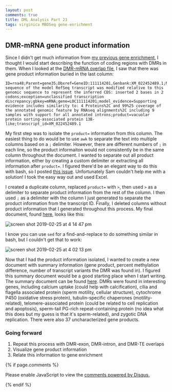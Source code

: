 ```yaml
---
layout: post
comments: true
title: DML Analysis Part 23
tags: virginica MBDSeq gene-enrichment
---
```


## DMR-mRNA gene product information

Since I didn't get much information from [my previous gene enrichment](https://yaaminiv.github.io/DML-Analysis-Part22/), I thought I would start describing the function of coding regions with DMRs in them. When I looked at the [DMR-mRNA overlap file](https://github.com/fish546-2018/yaamini-virginica/blob/master/analyses/2018-11-01-DML-and-DMR-Analysis/2018-11-07-DMR-mRNA.txt), I saw that there was gene product information buried in the last column:

```
ID=rna48;Parent=gene35;Dbxref=GeneID:111114201,Genbank:XM_022452489.1;Name=XM_022452489.1;Note=The sequence of the model RefSeq transcript was modified relative to this genomic sequence to represent the inferred CDS: inserted 2 bases in 2 codons;exception=unclassified transcription discrepancy;gbkey=mRNA;gene=LOC111114201;model_evidence=Supporting evidence includes similarity to: 4 Proteins%2C and 99%25 coverage of the annotated genomic feature by RNAseq alignments%2C including 9 samples with support for all annotated introns;product=vacuolar protein sorting-associated protein 13B-like;transcript_id=XM_022452489.1
```

My first step was to isolate the `product=` information from this column. The easiest thing to do would be to use `awk` to separate the text into multiple columns based on a `;` delimiter. However, there are different numbers of `;` in each line, so the product informaiton would not consistently be in the same column throughout the document. I wanted to separate out all product information, either by creating a custom delimiter or extracting all information after `product=`. I figured there'd be an elegant way to do this with bash, so I posted [this issue](https://github.com/RobertsLab/resources/issues/595). Unfortunately Sam couldn't help me with a solution! I took the easy way out and used Excel.

I created a duplicate column, replaced `product=` with `>`, then used `>` as a delimiter to separate product information from the rest of the column. I then used `;` as a delimiter with the column I just generated to separate the product information from the transcript ID. Finally, I deleted columns without product information that I generated throughout this process. My final document, found [here](https://github.com/fish546-2018/yaamini-virginica/blob/master/analyses/2018-11-01-DML-and-DMR-Analysis/2019-02-25-DMR-mRNA-Product-Isolated.txt), looks like this:

![screen shot 2019-02-25 at 4 14 47 pm](https://user-images.githubusercontent.com/22335838/53377774-022cce80-3918-11e9-8d64-591bf78c068d.png)

I know you can use `sed` for a find-and-replace to do something similar in bash, but I couldn't get that to work:

![screen shot 2019-02-25 at 4 02 13 pm](https://user-images.githubusercontent.com/22335838/53377824-3d2f0200-3918-11e9-975c-564748d31a61.png)

Now that I had the product information isolated, I wanted to create a new document with summary information (gene product, percent methylation difference, number of transcript variants the DMR was found in). I figured this summary document would be a good starting place when I start writing. The summary document can be found [here](https://github.com/fish546-2018/yaamini-virginica/blob/master/analyses/2018-11-01-DML-and-DMR-Analysis/2019-02-25-DMR-mRNA-Product-Summary.txt). DMRs were found in interesting genes, including calcium uptake (could help with calcification), cilia and flagella associated protein (sperm motility, cellular structure), cytochrome P450 (oxidative stress protein), tubulin-specific chaperones (motility-related), telomere-associated protein (could be related to cell replication and apoptosis), sperm-tail PG-rich repeat-containing protein (no idea what this does but my guess is that it's sperm-related), and zygotic DNA replication. There were also 37 uncharacterized gene products.

### Going forward

1. Repeat this process with DMR-exon, DMR-intron, and DMR-TE overlaps
2. Visualize gene product information
3. Relate this information to gene enrichment

{% if page.comments %}

<div id="disqus_thread"></div>
<script>

/**
*  RECOMMENDED CONFIGURATION VARIABLES: EDIT AND UNCOMMENT THE SECTION BELOW TO INSERT DYNAMIC VALUES FROM YOUR PLATFORM OR CMS.
*  LEARN WHY DEFINING THESE VARIABLES IS IMPORTANT: https://disqus.com/admin/universalcode/#configuration-variables*/
/*
var disqus_config = function () {
this.page.url = PAGE_URL;  // Replace PAGE_URL with your page's canonical URL variable
this.page.identifier = PAGE_IDENTIFIER; // Replace PAGE_IDENTIFIER with your page's unique identifier variable
};
*/
(function() { // DON'T EDIT BELOW THIS LINE
var d = document, s = d.createElement('script');
s.src = 'https://the-responsible-grad-student.disqus.com/embed.js';
s.setAttribute('data-timestamp', +new Date());
(d.head || d.body).appendChild(s);
})();
</script>
<noscript>Please enable JavaScript to view the <a href="https://disqus.com/?ref_noscript">comments powered by Disqus.</a></noscript>

{% endif %}

<script id="dsq-count-scr" src="//the-responsible-grad-student.disqus.com/count.js" async></script>
